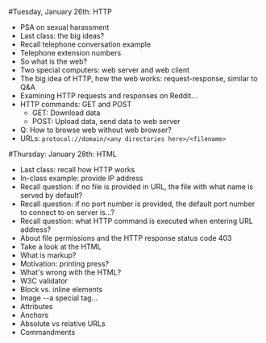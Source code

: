 #Tuesday, January 26th: HTTP
* PSA on sexual harassment
* Last class: the big ideas?
* Recall telephone conversation example
* Telephone extension numbers
* So what is the web?
* Two special computers: web server and web client
* The big idea of HTTP, how the web works: request-response, similar to Q&A
* Examining HTTP requests and responses on Reddit...
* HTTP commands: GET and POST
  * GET: Download data
  * POST: Upload data, send data to web server
* Q: How to browse web without web browser?
* URLs:
  `protocol://domain/<any directories here>/<filename>`
  
#Thursday: January 28th: HTML
* Last class: recall how HTTP works
* In-class example: provide IP address
* Recall question: if no file is provided in URL, the file with what name is served by default?
* Recall question: if no port number is provided, the default port number to connect to on server is...?
* Recall question: what HTTP command is executed when entering URL address?
* About file permissions and the HTTP response status code 403
* Take a look at the HTML
* What is markup?
* Motivation: printing press?
* What's wrong with the HTML?
* W3C validator
* Block vs. inline elements
* Image --a special tag...
* Attributes
* Anchors
* Absolute vs relative URLs
* Commandments